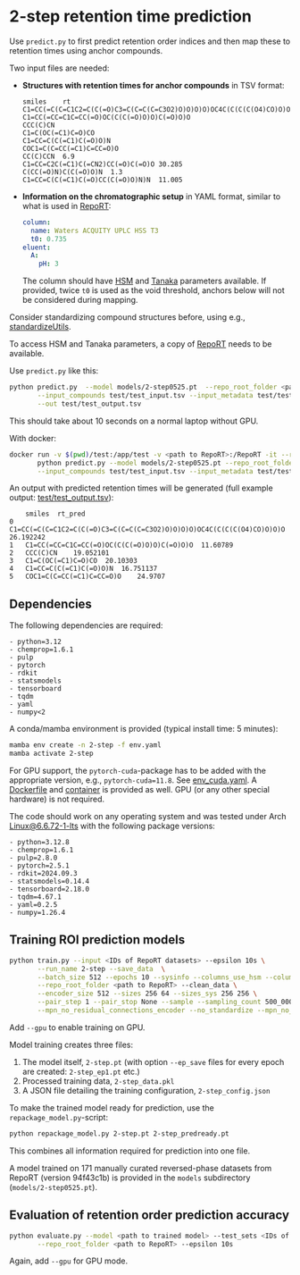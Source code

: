 # 2-step retention time prediction

Use `predict.py` to first predict retention order indices and then map these to retention times using anchor compounds.

Two input files are needed:
- **Structures with retention times for anchor compounds** in TSV format:
  ```
  smiles	rt
  C1=CC(=C(C=C1C2=C(C(=O)C3=C(C=C(C=C3O2)O)O)O)O)OC4C(C(C(C(O4)CO)O)O)O
  C1=CC(=CC=C1C=CC(=O)OC(C(C(=O)O)O)C(=O)O)O
  CCC(C)CN
  C1=C(OC(=C1)C=O)CO
  C1=CC=C(C(=C1)C(=O)O)N
  COC1=C(C=CC(=C1)C=CC=O)O
  CC(C)CCN	6.9
  C1=CC=C2C(=C1)C(=CN2)CC(=O)C(=O)O	30.285
  C(CC(=O)N)C(C(=O)O)N	1.3
  C1=CC=C(C(=C1)C(=O)CC(C(=O)O)N)N	11.005
  ```
- **Information on the chromatographic setup** in YAML format, similar to what is used in [RepoRT](https://github.com/michaelwitting/RepoRT):
  ```yaml
  column:
    name: Waters ACQUITY UPLC HSS T3
    t0: 0.735
  eluent:
    A:
      pH: 3
   ```
   The column should have [HSM](https://github.com/michaelwitting/RepoRT/blob/master/resources/hsm_database/hsm_database.tsv) and [Tanaka](https://github.com/michaelwitting/RepoRT/blob/master/resources/tanaka_database/tanaka_database.tsv) parameters available. If provided, twice `t0` is used as the void threshold, anchors below will not be considered during mapping.

Consider standardizing compound structures before, using e.g., [standardizeUtils](https://github.com/boecker-lab/standardizeUtils).

To access HSM and Tanaka parameters, a copy of [RepoRT](https://github.com/michaelwitting/RepoRT) needs to be available.

Use `predict.py` like this:
```bash
python predict.py  --model models/2-step0525.pt  --repo_root_folder <path to RepoRT> \
       --input_compounds test/test_input.tsv --input_metadata test/test_metadata.yaml \
       --out test/test_output.tsv
```
This should take about 10 seconds on a normal laptop without GPU.

With docker:
```bash
docker run -v $(pwd)/test:/app/test -v <path to RepoRT>:/RepoRT -it --rm ghcr.io/boecker-lab/2-step:latest \
       python predict.py --model models/2-step0525.pt --repo_root_folder /RepoRT \
       --input_compounds test/test_input.tsv --input_metadata test/test_metadata.yaml
```

An output with predicted retention times will be generated (full example output: [test/test_output.tsv](test/test_output.tsv)):
```
	smiles	rt_pred
0	C1=CC(=C(C=C1C2=C(C(=O)C3=C(C=C(C=C3O2)O)O)O)O)OC4C(C(C(C(O4)CO)O)O)O	26.192242
1	C1=CC(=CC=C1C=CC(=O)OC(C(C(=O)O)O)C(=O)O)O	11.60789
2	CCC(C)CN	19.052101
3	C1=C(OC(=C1)C=O)CO	20.10303
4	C1=CC=C(C(=C1)C(=O)O)N	16.751137
5	COC1=C(C=CC(=C1)C=CC=O)O	24.9707
```

## Dependencies

The following dependencies are required:
```
- python=3.12
- chemprop=1.6.1
- pulp
- pytorch
- rdkit
- statsmodels
- tensorboard
- tqdm
- yaml
- numpy<2
```


A conda/mamba environment is provided (typical install time: 5 minutes):
```bash
mamba env create -n 2-step -f env.yaml
mamba activate 2-step
```

For GPU support, the `pytorch-cuda`-package has to be added with the appropriate version, e.g., `pytorch-cuda=11.8`. See [env_cuda.yaml](env_cuda.yaml).
A [Dockerfile](Dockerfile) and [container](ghcr.io/boecker-lab/2-step:latest) is provided as well. GPU (or any other special hardware) is not required.


The code should work on any operating system and was tested under Arch Linux@6.6.72-1-lts with the following package versions:
```
- python=3.12.8
- chemprop=1.6.1
- pulp=2.8.0
- pytorch=2.5.1
- rdkit=2024.09.3
- statsmodels=0.14.4
- tensorboard=2.18.0
- tqdm=4.67.1
- yaml=0.2.5
- numpy=1.26.4
```

## Training ROI prediction models

```bash
python train.py --input <IDs of RepoRT datasets> --epsilon 10s \
       --run_name 2-step --save_data  \
       --batch_size 512 --epochs 10 --sysinfo --columns_use_hsm --columns_use_tanaka --use_ph \
       --repo_root_folder <path to RepoRT> --clean_data \
       --encoder_size 512 --sizes 256 64 --sizes_sys 256 256 \
       --pair_step 1 --pair_stop None --sample --sampling_count 500_000 --no_group_weights \
       --mpn_no_residual_connections_encoder --no_standardize --mpn_no_sigmoid_roi
```

Add `--gpu` to enable training on GPU.

Model training creates three files:
1. The model itself, `2-step.pt` (with option `--ep_save` files for every epoch are created: `2-step_ep1.pt` etc.)
2. Processed training data, `2-step_data.pkl`
3. A JSON file detailing the training configuration, `2-step_config.json`

To make the trained model ready for prediction, use the `repackage_model.py`-script:
```bash
python repackage_model.py 2-step.pt 2-step_predready.pt
```

This combines all information required for prediction into one file.

A model trained on 171 manually curated reversed-phase datasets from RepoRT (version 94f43c1b) is
provided in the `models` subdirectory (`models/2-step0525.pt`).

## Evaluation of retention order prediction accuracy

```bash
python evaluate.py --model <path to trained model> --test_sets <IDs of RepoRT datasets> \
       --repo_root_folder <path to RepoRT> --epsilon 10s
```

Again, add `--gpu` for GPU mode.
